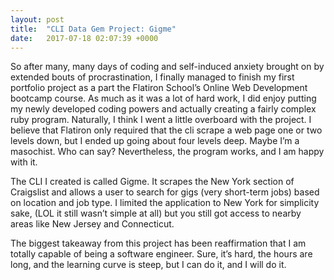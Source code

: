 ```yaml
---
layout: post
title:  "CLI Data Gem Project: Gigme"
date:   2017-07-18 02:07:39 +0000
---
```



So after many, many days of coding and self-induced anxiety brought on by extended bouts of procrastination, I finally managed to finish my first portfolio project as a part the Flatiron School’s Online Web Development bootcamp course. As much as it was a lot of hard work, I did enjoy putting my newly developed coding powers and actually creating a fairly complex ruby program. Naturally, I think I went a little overboard with the project. I believe that Flatiron only required that the cli scrape a web page one or two levels down, but I ended up going about four levels deep. Maybe I’m a masochist. Who can say? Nevertheless, the program works, and I am happy with it.

The CLI I created is called Gigme. It scrapes the New York section of Craigslist and allows a user to search for gigs (very short-term jobs) based on location and job type. I limited the application to New York for simplicity sake, (LOL it still wasn’t simple at all) but you still got access to nearby areas like New Jersey and Connecticut.

The biggest takeaway from this project has been reaffirmation that I am totally capable of being a software engineer. Sure, it’s hard, the hours are long, and the learning curve is steep, but I can do it, and I will do it.
